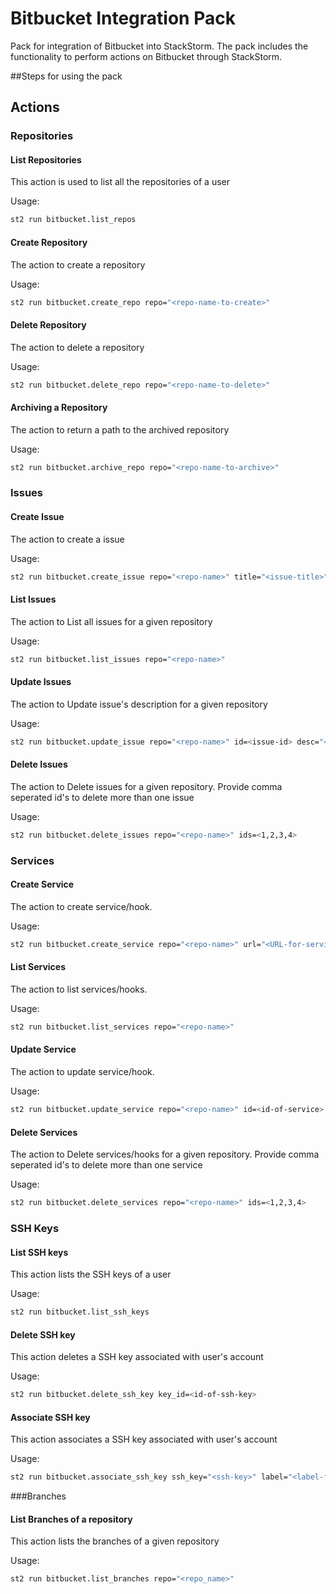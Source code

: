 # Bitbucket Integration Pack

Pack for integration of Bitbucket into StackStorm. The pack includes the
functionality to perform actions on Bitbucket through StackStorm.

##Steps for using the pack

## Actions

### Repositories
#### List Repositories

This action is used to list all the repositories of a user

Usage:

```bash
st2 run bitbucket.list_repos
```

#### Create Repository

The action to create a repository

Usage:

```bash
st2 run bitbucket.create_repo repo="<repo-name-to-create>"
```

#### Delete Repository

The action to delete a repository

Usage:

```bash
st2 run bitbucket.delete_repo repo="<repo-name-to-delete>"
```

#### Archiving a Repository
The action to return a path to the archived repository

Usage:

```bash
st2 run bitbucket.archive_repo repo="<repo-name-to-archive>"
```

### Issues
#### Create Issue

The action to create a issue

Usage:

```bash
st2 run bitbucket.create_issue repo="<repo-name>" title="<issue-title>" desc="<description-of-issue>" status=<new,open,resolved> kind="<bug, proposal>"
```

#### List Issues

The action to List all issues for a given repository

Usage:

```bash
st2 run bitbucket.list_issues repo="<repo-name>"
```

#### Update Issues

The action to Update issue's description for a given repository

Usage:

```bash 
st2 run bitbucket.update_issue repo="<repo-name>" id=<issue-id> desc="<updated-description>"
```


#### Delete Issues

The action to Delete issues for a given repository. Provide comma seperated id's to delete more than one issue

Usage:

```bash 
st2 run bitbucket.delete_issues repo="<repo-name>" ids=<1,2,3,4>
```

### Services

#### Create Service

The action to create service/hook.

Usage:

```bash
st2 run bitbucket.create_service repo="<repo-name>" url="<URL-for-service>" service="<service-name-to-hook>"
```

#### List Services

The action to list services/hooks.

Usage:

```bash
st2 run bitbucket.list_services repo="<repo-name>"
```

#### Update Service

The action to update service/hook.

Usage:

```bash
st2 run bitbucket.update_service repo="<repo-name>" id=<id-of-service> url="<url-to-update>"
```

#### Delete Services

The action to Delete services/hooks for a given repository. Provide comma seperated id's to delete more than one service

Usage:

```bash 
st2 run bitbucket.delete_services repo="<repo-name>" ids=<1,2,3,4>
```

### SSH Keys

#### List SSH keys

This action lists the SSH keys of a user

Usage:

```bash 
st2 run bitbucket.list_ssh_keys
```

#### Delete SSH key

This action deletes a SSH key associated with user's account

Usage:

```bash
st2 run bitbucket.delete_ssh_key key_id=<id-of-ssh-key>
```

#### Associate SSH key

This action associates a SSH key associated with user's account

Usage:

```bash
st2 run bitbucket.associate_ssh_key ssh_key="<ssh-key>" label="<label-for-SSH-key>"
```

###Branches
#### List Branches of a repository

This action lists the branches of a given repository

Usage:

```bash 
st2 run bitbucket.list_branches repo="<repo_name>"
```
